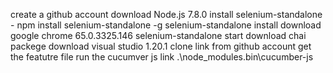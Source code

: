 create a github account
download Node.js 7.8.0
install selenium-standalone - npm install selenium-standalone -g
selenium-standalone install
download google chrome 65.0.3325.146
selenium-standalone start
download chai packege
download visual studio 1.20.1
clone link from github account
get the featutre file
run the cucumver js link .\node_modules\.bin\cucumber-js
